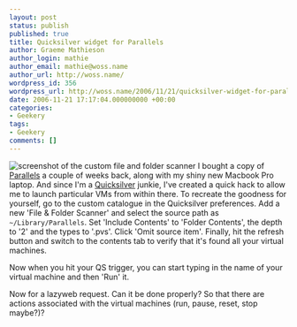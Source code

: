 ```yaml
---
layout: post
status: publish
published: true
title: Quicksilver widget for Parallels
author: Graeme Mathieson
author_login: mathie
author_email: mathie@woss.name
author_url: http://woss.name/
wordpress_id: 356
wordpress_url: http://woss.name/2006/11/21/quicksilver-widget-for-parallels/
date: 2006-11-21 17:17:04.000000000 +00:00
categories:
- Geekery
tags:
- Geekery
comments: []
---
```

<img class="alignright" src="/dist/custom-file-and-folder-scanner.png" alt="screenshot of the custom file and folder scanner" /> I bought a copy of [Parallels](http://www.parallels.com/en/products/workstation/mac/) a couple of weeks back, along with my shiny new Macbook Pro laptop.  And since I'm a [Quicksilver](http://quicksilver.blacktree.com/) junkie, I've created a quick hack to allow me to launch particular VMs from within there.  To recreate the goodness for yourself, go to the custom catalogue in the Quicksilver preferences.  Add a new 'File & Folder Scanner' and select the source path as `~/Library/Parallels`.  Set 'Include Contents' to 'Folder Contents', the depth to '2' and the types to '.pvs'.  Click 'Omit source item'.  Finally, hit the refresh button and switch to the contents tab to verify that it's found all your virtual machines.

Now when you hit your QS trigger, you can start typing in the name of your virtual machine and then 'Run' it.

Now for a lazyweb request.  Can it be done properly?  So that there are actions associated with the virtual machines (run, pause, reset, stop maybe?)?
